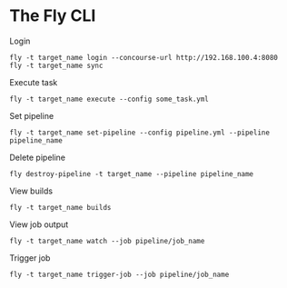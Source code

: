 # The Fly CLI

Login
```
fly -t target_name login --concourse-url http://192.168.100.4:8080
fly -t target_name sync
```

Execute task
```
fly -t target_name execute --config some_task.yml
```

Set pipeline
```
fly -t target_name set-pipeline --config pipeline.yml --pipeline pipeline_name
```

Delete pipeline
```
fly destroy-pipeline -t target_name --pipeline pipeline_name
```

View builds
```
fly -t target_name builds
```

View job output
```
fly -t target_name watch --job pipeline/job_name
```

Trigger job
```
fly -t target_name trigger-job --job pipeline/job_name
```
